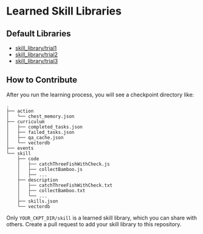 # Learned Skill Libraries

## Default Libraries

* [skill_library/trial1](trial1)
* [skill_library/trial2](trial2)
* [skill_library/trial3](trial3)

## How to Contribute

After you run the learning process, you will see a checkpoint directory like:
```
.
├── action
│   └── chest_memory.json
├── curriculum
│   ├── completed_tasks.json
│   ├── failed_tasks.json
│   ├── qa_cache.json
│   └── vectordb
├── events
└── skill
    ├── code
    │   ├── catchThreeFishWithCheck.js
    │   ├── collectBamboo.js
    │   ├── ...
    ├── description
    │   ├── catchThreeFishWithCheck.txt
    │   ├── collectBamboo.txt
    │   └── ...
    ├── skills.json
    └── vectordb
```

Only `YOUR_CKPT_DIR/skill` is a learned skill library, which you can share with others. Create a pull request to add your skill library to this repository.